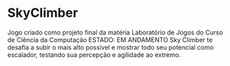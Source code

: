 # SkyClimber
Jogo criado como projeto final da matéria Laboratório de Jogos do Curso de Ciência da Computação
ESTADO: EM ANDAMENTO
Sky Climber te desafia a subir o mais alto possível e mostrar todo seu potencial como escalador, testando sua percepção e agilidade ao extremo.
